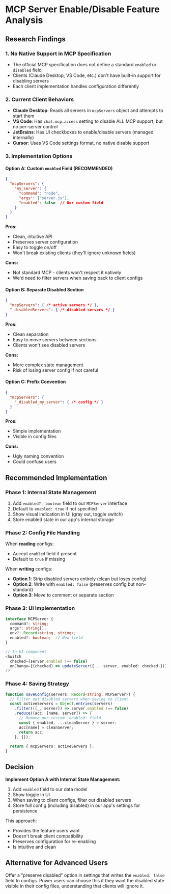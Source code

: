 # MCP Server Enable/Disable Feature Analysis

## Research Findings

### 1. No Native Support in MCP Specification
- The official MCP specification does not define a standard `enabled` or `disabled` field
- Clients (Claude Desktop, VS Code, etc.) don't have built-in support for disabling servers
- Each client implementation handles configuration differently

### 2. Current Client Behaviors
- **Claude Desktop**: Reads all servers in `mcpServers` object and attempts to start them
- **VS Code**: Has `chat.mcp.access` setting to disable ALL MCP support, but no per-server control
- **JetBrains**: Has UI checkboxes to enable/disable servers (managed internally)
- **Cursor**: Uses VS Code settings format, no native disable support

### 3. Implementation Options

#### Option A: Custom `enabled` Field (RECOMMENDED)
```json
{
  "mcpServers": {
    "my_server": {
      "command": "node",
      "args": ["server.js"],
      "enabled": false  // Our custom field
    }
  }
}
```
**Pros:**
- Clean, intuitive API
- Preserves server configuration
- Easy to toggle on/off
- Won't break existing clients (they'll ignore unknown fields)

**Cons:**
- Not standard MCP - clients won't respect it natively
- We'd need to filter servers when saving back to client configs

#### Option B: Separate Disabled Section
```json
{
  "mcpServers": { /* active servers */ },
  "_disabledServers": { /* disabled servers */ }
}
```
**Pros:**
- Clean separation
- Easy to move servers between sections
- Clients won't see disabled servers

**Cons:**
- More complex state management
- Risk of losing server config if not careful

#### Option C: Prefix Convention
```json
{
  "mcpServers": {
    "_disabled_my_server": { /* config */ }
  }
}
```
**Pros:**
- Simple implementation
- Visible in config files

**Cons:**
- Ugly naming convention
- Could confuse users

## Recommended Implementation

### Phase 1: Internal State Management
1. Add `enabled?: boolean` field to our `MCPServer` interface
2. Default to `enabled: true` if not specified
3. Show visual indication in UI (gray out, toggle switch)
4. Store enabled state in our app's internal storage

### Phase 2: Config File Handling
When **reading** configs:
- Accept `enabled` field if present
- Default to `true` if missing

When **writing** configs:
- **Option 1**: Strip disabled servers entirely (clean but loses config)
- **Option 2**: Write with `enabled: false` (preserves config but non-standard)
- **Option 3**: Move to comment or separate section

### Phase 3: UI Implementation
```typescript
interface MCPServer {
  command?: string;
  args?: string[];
  env?: Record<string, string>;
  enabled?: boolean;  // New field
}

// In UI component
<Switch 
  checked={server.enabled !== false}
  onChange={(checked) => updateServer({ ...server, enabled: checked })}
/>
```

### Phase 4: Saving Strategy
```typescript
function saveConfig(servers: Record<string, MCPServer>) {
  // Filter out disabled servers when saving to client
  const activeServers = Object.entries(servers)
    .filter(([_, server]) => server.enabled !== false)
    .reduce((acc, [name, server]) => {
      // Remove our custom 'enabled' field
      const { enabled, ...cleanServer } = server;
      acc[name] = cleanServer;
      return acc;
    }, {});
    
  return { mcpServers: activeServers };
}
```

## Decision

**Implement Option A with Internal State Management:**
1. Add `enabled` field to our data model
2. Show toggle in UI
3. When saving to client configs, filter out disabled servers
4. Store full config (including disabled) in our app's settings for persistence

This approach:
- Provides the feature users want
- Doesn't break client compatibility
- Preserves configuration for re-enabling
- Is intuitive and clean

## Alternative for Advanced Users
Offer a "preserve disabled" option in settings that writes the `enabled: false` field to configs. Power users can choose this if they want the disabled state visible in their config files, understanding that clients will ignore it.